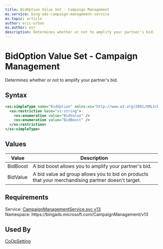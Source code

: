 ```yaml
---
title: BidOption Value Set - Campaign Management
ms.service: bing-ads-campaign-management-service
ms.topic: article
author: eric-urban
ms.author: eur
description: Determines whether or not to amplify your partner's bid.
---
```

# BidOption Value Set - Campaign Management
Determines whether or not to amplify your partner's bid.

## Syntax
```xml
<xs:simpleType name="BidOption" xmlns:xs="http://www.w3.org/2001/XMLSchema">
  <xs:restriction base="xs:string">
    <xs:enumeration value="BidValue" />
    <xs:enumeration value="BidBoost" />
  </xs:restriction>
</xs:simpleType>
```

## <a name="values"></a>Values

|Value|Description|
|-----------|---------------|
|<a name="bidboost"></a>BidBoost|A bid boost allows you to amplify your partner's bid.|
|<a name="bidvalue"></a>BidValue|A bid value ad group allows you to bid on products that your merchandising partner doesn't target.|

## Requirements
Service: [CampaignManagementService.svc v13](https://campaign.api.bingads.microsoft.com/Api/Advertiser/CampaignManagement/v13/CampaignManagementService.svc)  
Namespace: https\://bingads.microsoft.com/CampaignManagement/v13  

## Used By
[CoOpSetting](coopsetting.md)  
